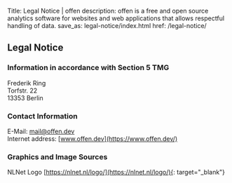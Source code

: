 Title: Legal Notice | offen
description: offen is a free and open source analytics software for websites and web applications that allows respectful handling of data.
save_as: legal-notice/index.html
href: /legal-notice/

## Legal Notice

### Information in accordance with Section 5 TMG
Frederik Ring  
Torfstr. 22  
13353 Berlin

### Contact Information
E-Mail: [mail@offen.dev](mailto:mail@offen.dev)  
Internet address: [www.offen.dev](https://www.offen.dev/)  

### Graphics and Image Sources
NLNet Logo [https://nlnet.nl/logo/](https://nlnet.nl/logo/){: target="_blank"}
